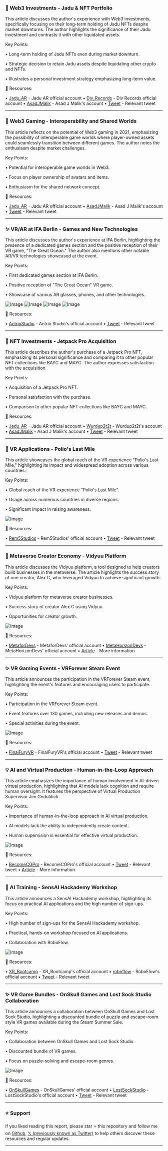### 🤖 Web3 Investments - Jadu & NFT Portfolio

This article discusses the author's experience with Web3 investments, specifically focusing on their long-term holding of Jadu NFTs despite market downturns.  The author highlights the significance of their Jadu investment and contrasts it with other liquidated assets.

Key Points:

•  Long-term holding of Jadu NFTs even during market downturn.


•  Strategic decision to retain Jadu assets despite liquidating other crypto and NFTs.


•  Illustrates a personal investment strategy emphasizing long-term value.



🔗 Resources:

• [Jadu_AR](https://x.com/Jadu_AR) - Jadu AR official account
• [Div_Records](https://x.com/Div_Records) - Div Records official account
• [AsadJMalik](https://x.com/AsadJMalik) -  Asad J Malik's account
• [Tweet](https://x.com/Div_Records/status/1965509152467521547) - Relevant tweet


---

### 🚀 Web3 Gaming - Interoperability and Shared Worlds

This article reflects on the potential of Web3 gaming in 2021, emphasizing the possibility of interoperable game worlds where player-owned assets could seamlessly transition between different games.  The author notes the enthusiasm despite market challenges.

Key Points:

•  Potential for interoperable game worlds in Web3.


•  Focus on player ownership of avatars and items.


•  Enthusiasm for the shared network concept.



🔗 Resources:

• [Jadu_AR](https://x.com/Jadu_AR) - Jadu AR official account
• [AsadJMalik](https://x.com/AsadJMalik) - Asad J Malik's account
• [Tweet](https://x.com/AsadJMalik/status/1965480061462815212) - Relevant tweet


---

### ✨ VR/AR at IFA Berlin - Games and New Technologies

This article discusses the author's experience at IFA Berlin, highlighting the presence of a dedicated games section and the positive reception of their VR game, "The Great Ocean."  The author also mentions other notable AR/VR technologies showcased at the event.

Key Points:

•  First dedicated games section at IFA Berlin.


•  Positive reception of "The Great Ocean" VR game.


•  Showcase of various AR glasses, phones, and other technologies.


![Image](https://pbs.twimg.com/media/G0bN8_vWkAARNPj?format=jpg&name=small)
![Image](https://pbs.twimg.com/media/G0bN8_yXAAAU7SH?format=jpg&name=900x900)
![Image](https://pbs.twimg.com/media/G0bN9CJW4AEFkY0?format=jpg&name=900x900)
![Image](https://pbs.twimg.com/media/G0bN9DQWUAAoMtu?format=jpg&name=900x900)


🔗 Resources:

• [ActrioStudio](https://x.com/ActrioStudio) - Actrio Studio's official account
• [Tweet](https://x.com/ActrioStudio/status/1965484758248669299) - Relevant tweet


---

### 🤖 NFT Investments - Jetpack Pro Acquisition

This article describes the author's purchase of a Jetpack Pro NFT, emphasizing its personal significance and comparing it to other popular NFT collections like BAYC and MAYC.  The author expresses satisfaction with the acquisition.

Key Points:

•  Acquisition of a Jetpack Pro NFT.


•  Personal satisfaction with the purchase.


•  Comparison to other popular NFT collections like BAYC and MAYC.


🔗 Resources:

• [Jadu_AR](https://x.com/Jadu_AR) - Jadu AR official account
• [Wurdup2t2t](https://x.com/Wurdup2t2t) - Wurdup2t2t's account
• [AsadJMalik](https://x.com/AsadJMalik) - Asad J Malik's account
• [Tweet](https://x.com/Wurdup2t2t/status/1965484283147289050) - Relevant tweet


---

### 🚀 VR Applications - Polio's Last Mile

This article showcases the global reach of the VR experience "Polio's Last Mile," highlighting its impact and widespread adoption across various countries.

Key Points:

•  Global reach of the VR experience "Polio's Last Mile".


•  Usage across numerous countries in diverse regions.


•  Significant impact in raising awareness.


![Image](https://pbs.twimg.com/amplify_video_thumb/1965459474748944384/img/NZP_OZtP--AB20dF.jpg)


🔗 Resources:

• [Rem5Studios](https://x.com/Rem5Studios) - Rem5Studios' official account
• [Tweet](https://x.com/Rem5Studios/status/1965459647961461161) - Relevant tweet


---

### 🚀 Metaverse Creator Economy - Vidyuu Platform

This article discusses the Vidyuu platform, a tool designed to help creators build businesses in the metaverse.  The article highlights the success story of one creator, Alex C, who leveraged Vidyuu to achieve significant growth.

Key Points:

•  Vidyuu platform for metaverse creator businesses.


•  Success story of creator Alex C using Vidyuu.


•  Opportunities for creator growth.


![Image](https://pbs.twimg.com/amplify_video_thumb/1965455920772603904/img/a5PcCM3yT1GNU_-o.jpg)


🔗 Resources:

• [MetaforDevs](https://x.com/MetaforDevs) - MetaforDevs' official account
• [MetaHorizonDevs](https://x.com/MetaHorizonDevs) - MetaHorizonDevs' official account
• [Article](bit.ly/41GIBCf) -  More information


---

### ✨ VR Gaming Events - VRForever Steam Event

This article announces the participation in the VRForever Steam event, highlighting the event's features and encouraging users to participate.

Key Points:

•  Participation in the VRForever Steam event.


•  Event features over 130 games, including new releases and demos.


•  Special activities during the event.


![Image](https://pbs.twimg.com/media/G0ac7BvWMAAqwRH?format=jpg&name=small)


🔗 Resources:

• [FinalFuryVR](https://x.com/FinalFuryVR) - FinalFuryVR's official account
• [Tweet](https://x.com/FinalFuryVR/status/1965430957172793454) - Relevant tweet



---

### 💡  AI and Virtual Production - Human-in-the-Loop Approach

This article emphasizes the importance of human involvement in AI-driven virtual production, highlighting that AI models lack cognition and require human oversight.  It features the perspective of Virtual Production Supervisor Jim Geduldick.

Key Points:

•  Importance of human-in-the-loop approach in AI virtual production.


•  AI models lack the ability to independently create content.


•  Human supervision is essential for effective virtual production.


![Image](https://pbs.twimg.com/ext_tw_video_thumb/1965430230656401409/pu/img/ecCvTepPi3vOTeo0.jpg)


🔗 Resources:

• [BecomeCGPro](https://x.com/BecomeCGPro) - BecomeCGPro's official account
• [Tweet](https://x.com/BecomeCGPro/status/1965430305071792304) - Relevant tweet
• [Article](hubs.li/Q03Hmh9B0) - More information


---

### 🚀 AI Training - SensAI Hackademy Workshop

This article announces a SensAI Hackademy workshop, highlighting its focus on practical AI applications and the high number of sign-ups.

Key Points:

•  High number of sign-ups for the SensAI Hackademy workshop.


•  Practical, hands-on workshop focused on AI applications.


•  Collaboration with RoboFlow.


![Image](https://pbs.twimg.com/media/G0abxb9asAEPvql?format=jpg&name=small)


🔗 Resources:

• [XR_Bootcamp](https://x.com/XR_Bootcamp) - XR_Bootcamp's official account
• [roboflow](https://x.com/roboflow) - RoboFlow's official account
• [Tweet](https://x.com/XR_Bootcamp/status/1965429644922155365) - Relevant tweet


---

### ✨ VR Game Bundles - OnSkull Games and Lost Sock Studio Collaboration

This article announces a collaboration between OnSkull Games and Lost Sock Studio, highlighting a discounted bundle of puzzle and escape-room style VR games available during the Steam Summer Sale.

Key Points:

•  Collaboration between OnSkull Games and Lost Sock Studio.


•  Discounted bundle of VR games.


•  Focus on puzzle-solving and escape-room genres.


![Image](https://pbs.twimg.com/media/GucnMDUWMAAVnsS?format=jpg&name=small)


🔗 Resources:

• [OnSkullGames](https://x.com/OnSkullGames) - OnSkullGames' official account
• [LostSockStudio](https://x.com/LostSockStudio) - LostSockStudio's official account
• [Tweet](https://x.com/OnSkullGames/status/1938561298758881355) - Relevant tweet


---

### ⭐️ Support

If you liked reading this report, please star ⭐️ this repository and follow me on [Github](https://github.com/Drix10), [𝕏 (previously known as Twitter)](https://x.com/DRIX_10_) to help others discover these resources and regular updates.

---